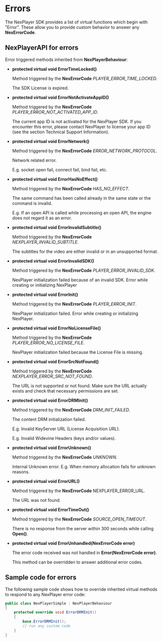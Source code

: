 # Errors

The NexPlayer  SDK provides a list of virtual functions which begin with "Error". These allow you to provide custom behavior to answer any **NexErrorCode**.

## NexPlayerAPI for errors

Error triggered methods inherited from **NexPlayerBehaviour**:

- **protected virtual void ErrorTimeLocked()**

    Method triggered by the **NexErrorCode** *PLAYER_ERROR_TIME_LOCKED*.
    
    The SDK License is expired.

- **protected virtual void ErrorNotActivateAppID()**

    Method triggered by the **NexErrorCode** *PLAYER_ERROR_NOT_ACTIVATED_APP_ID*.
    
    The current app ID is not activated for the NexPlayer  SDK. If you encounter this error, please contact NexPlayer  to license your app ID (see the section Technical Support Information).

- **protected virtual void ErrorNetwork()**

    Method triggered by the **NexErrorCode** *ERROR_NETWORK_PROTOCOL*.

    Network related error.
    
    E.g. socket open fail, connect fail, bind fail, etc.

- **protected virtual void ErrorHasNoEffect()**

    Method triggered by the **NexErrorCode** *HAS_NO_EFFECT*.

    The same command has been called already in the same state or the command is invalid.
    
    E.g. If an open API is called while processing an open API, the engine does not regard it as an error.

- **protected virtual void ErrorInvalidSubtitle()**

    Method triggered by the **NexErrorCode** *NEXPLAYER_INVALID_SUBTITLE*. 

    The subtitles for the video are either invalid or in an unsupported format.

- **protected virtual void ErrorInvalidSDK()**

    Method triggered by the **NexErrorCode** *PLAYER_ERROR_INVALID_SDK*.

    NexPlayer  initialization failed because of an invalid SDK. Error while creating or initializing NexPlayer

- **protected virtual void ErrorInit()**

    Method triggered by the **NexErrorCode** *PLAYER_ERROR_INIT*.

    NexPlayer  initialization failed. Error while creating or initializing NexPlayer.

- **protected virtual void ErrorNoLicenseFile()**

    Method triggered by the **NexErrorCode** *PLAYER_ERROR_NO_LICENSE_FILE*.

    NexPlayer  initialization failed because the License File is missing.

- **protected virtual void ErrorSrcNotFound()**

    Method triggered by the **NexErrorCode** *NEXPLAYER_ERROR_SRC_NOT_FOUND*.

    The URL is not supported or not found. Make sure the URL actually exists and check that necessary permissions are set.

- **protected virtual void ErrorDRMInit()**
    
    Method triggered by the **NexErrorCode** *DRM_INIT_FAILED*.
    
    The content DRM initialization failed. 
    
    E.g. Invalid KeyServer URL (License Acquisition URL).
    
    E.g. Invalid Widevine Headers (keys and/or values).

- **protected virtual void ErrorUnknown()**
    
    Method triggered by the **NexErrorCode** *UNKNOWN*.

    Internal Unknown error. E.g. When memory allocation fails for unknown reasons.

- **protected virtual void ErrorURL()**
    
    Method triggered by the **NexErrorCode** NEXPLAYER_ERROR_URL.
    
    The URL was not found.

- **protected virtual void ErrorTimeOut()**
    
    Method triggered by the **NexErrorCode** *SOURCE_OPEN_TIMEOUT*.
    
    There is no response from the server within 300 seconds while calling **Open()**.

- **protected virtual void ErrorUnhandled(NexErrorCode error)**
    
    The error code received was not handled in **Error(NexErrorCode error)**.
    
    This method can be overridden to answer additional error codes.

## Sample code for errors

The following sample code shows how to override inherited virtual methods to respond to any NexPlayer  error code:

```csharp
public class NexPlayerSimple : NexPlayerBehaviour
{
    protected override void ErrorDRMInit()
    {
        base.ErrorDRMInit();
        // run any custom code
    }
}

```
